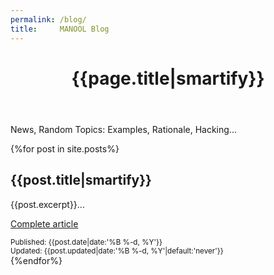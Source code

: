 ```yaml
---
permalink: /blog/
title:     MANOOL Blog
---
```


<header>
  <h1>{{page.title|smartify}}</h1>
</header>

News, Random Topics: Examples, Rationale, Hacking...

{%for post in site.posts%}<section>
  <h2>{{post.title|smartify}}</h2>
  <p markdown="1">{{post.excerpt}}...</p>
  <p><a href="{{post.url}}">Complete article</a></p>
  <div class="right"><small>Published: <time datetime="{{post.date|date:'%F'}}">{{post.date|date:'%B %-d, %Y'}}</time></small></div>
  <div class="right"><small>Updated: <time datetime="{{post.updated|date:'%F'}}">{{post.updated|date:'%B %-d, %Y'|default:'never'}}</time></small></div>
</section>{%endfor%}
